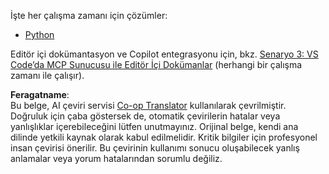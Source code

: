 <!--
CO_OP_TRANSLATOR_METADATA:
{
  "original_hash": "c8c1a74c74f6c2d42d511daf12d0b6c5",
  "translation_date": "2025-07-14T06:33:19+00:00",
  "source_file": "09-CaseStudy/docs-mcp/solution/README.md",
  "language_code": "tr"
}
-->
İşte her çalışma zamanı için çözümler:
- [Python](./python/README.md)

Editör içi dokümantasyon ve Copilot entegrasyonu için, bkz. [Senaryo 3: VS Code’da MCP Sunucusu ile Editör İçi Dokümanlar](./scenario3/README.md) (herhangi bir çalışma zamanı ile çalışır).

**Feragatname**:  
Bu belge, AI çeviri servisi [Co-op Translator](https://github.com/Azure/co-op-translator) kullanılarak çevrilmiştir. Doğruluk için çaba göstersek de, otomatik çevirilerin hatalar veya yanlışlıklar içerebileceğini lütfen unutmayınız. Orijinal belge, kendi ana dilinde yetkili kaynak olarak kabul edilmelidir. Kritik bilgiler için profesyonel insan çevirisi önerilir. Bu çevirinin kullanımı sonucu oluşabilecek yanlış anlamalar veya yorum hatalarından sorumlu değiliz.
